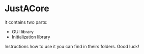 # JustACore
It contains two parts:
 - GUI library
 - Initialization library

Instructions how to use it you can find in theirs folders. Good luck!